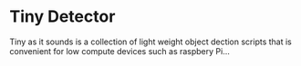 # Tiny Detector
Tiny as it sounds is a collection of light weight object dection scripts that is convenient for low compute devices such as raspbery Pi...


